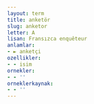 ```yaml
---
layout: term
title: anketör
slug: anketor
letter: A
lisan: Fransızca enquêteur
anlamlar:
- ► anketçi
ozellikler:
- - isim
ornekler:
- - ''
orneklerkaynak:
- - ''
---
```

